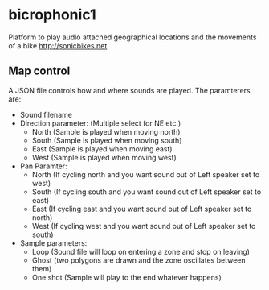 bicrophonic1
============

Platform to play audio attached geographical locations and the movements of a bike http://sonicbikes.net

Map control
-----------------
A JSON file controls how and where sounds are played. The paramterers are:

- Sound filename
- Direction parameter: (Multiple select for NE etc.) 
  - North (Sample is played when moving north) 
  - South (Sample is played when moving south) 
  - East (Sample is played when moving east)
  - West (Sample is played when moving west)
- Pan Paramter: 
  - North (If cycling north and you want sound out of Left speaker set to west)
  - South (If cycling south and you want sound out of Left speaker set to east)
  - East (If cycling east and you want sound out of Left speaker set to north)
  - West (If cycling west and you want sound out of Left speaker set to south)
- Sample parameters: 
  - Loop (Sound file will loop on entering a zone and stop on leaving)
  - Ghost (two polygons are drawn and the zone oscillates between them)
  - One shot (Sample will play to the end whatever happens)

